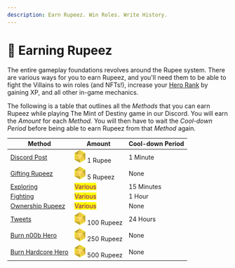 ```yaml
---
description: Earn Rupeez. Win Roles. Write History.
---
```


# 💎 Earning Rupeez

The entire gameplay foundations revolves around the Rupee system. There are various ways for you to earn Rupeez, and you'll need them to be able to fight the Villains to win roles (and NFTs!), increase your [Hero Rank](../hero-rank.md) by gaining XP, and all other in-game mechanics.

The following is a table that outlines all the _Methods_ that you can earn Rupeez while playing The Mint of Destiny game in our Discord. You will earn the _Amount_ for each _Method._ You will then have to wait the _Cool-down Period_ before being able to earn Rupeez from that _Method_ again.

| Method                                                | Amount                                                                                        | Cool-down Period |
| ----------------------------------------------------- | --------------------------------------------------------------------------------------------- | ---------------- |
| [Discord Post](discord-post.md)                       | <img src="../../.gitbook/assets/Rupeez-small (7).png" alt="" data-size="line"> 1 Rupee        | 1 Minute         |
| [Gifting Rupeez](../earning-rupeez/gifting-rupeez.md) | <img src="../../.gitbook/assets/Rupeez-small (7).png" alt="" data-size="line"> 5 Rupeez       | None             |
| [Exploring](exploring.md)                             | <mark style="color:purple;">Various</mark>                                                    | 15 Minutes       |
| [Fighting](../fighting.md)                            | <mark style="color:purple;">Various</mark>                                                    | 1 Hour           |
| [Ownership Rupeez](ownership-points.md)               | <mark style="color:purple;">Various</mark>                                                    | None             |
| [Tweets](tweets.md)                                   | <img src="../../.gitbook/assets/Rupeez-small (5) (1).png" alt="" data-size="line"> 100 Rupeez | 24 Hours         |
| [Burn n00b Hero](./#burn-a-token)                     | <img src="../../.gitbook/assets/Rupeez-small (1).png" alt="" data-size="line"> 250 Rupeez     | None             |
| [Burn Hardcore Hero](./#burn-a-token)                 | <img src="../../.gitbook/assets/Rupeez-small (3).png" alt="" data-size="line"> 500 Rupeez     | None             |

